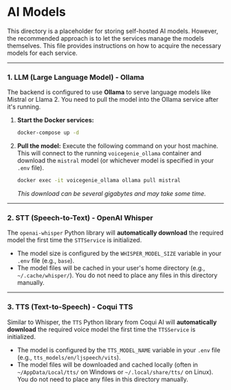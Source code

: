# AI Models

This directory is a placeholder for storing self-hosted AI models. However, the recommended approach is to let the services manage the models themselves. This file provides instructions on how to acquire the necessary models for each service.

---

### 1. LLM (Large Language Model) - Ollama

The backend is configured to use **Ollama** to serve language models like Mistral or Llama 2. You need to pull the model into the Ollama service after it's running.

1.  **Start the Docker services:**
    ```bash
    docker-compose up -d
    ```

2.  **Pull the model:**
    Execute the following command on your host machine. This will connect to the running `voicegenie_ollama` container and download the `mistral` model (or whichever model is specified in your `.env` file).

    ```bash
    docker exec -it voicegenie_ollama ollama pull mistral
    ```
    *This download can be several gigabytes and may take some time.*

---

### 2. STT (Speech-to-Text) - OpenAI Whisper

The `openai-whisper` Python library will **automatically download** the required model the first time the `STTService` is initialized.

-   The model size is configured by the `WHISPER_MODEL_SIZE` variable in your `.env` file (e.g., `base`).
-   The model files will be cached in your user's home directory (e.g., `~/.cache/whisper/`). You do not need to place any files in this directory manually.

---

### 3. TTS (Text-to-Speech) - Coqui TTS

Similar to Whisper, the `TTS` Python library from Coqui AI will **automatically download** the required voice model the first time the `TTSService` is initialized.

-   The model is configured by the `TTS_MODEL_NAME` variable in your `.env` file (e.g., `tts_models/en/ljspeech/vits`).
-   The model files will be downloaded and cached locally (often in `~/AppData/Local/tts/` on Windows or `~/.local/share/tts/` on Linux). You do not need to place any files in this directory manually.